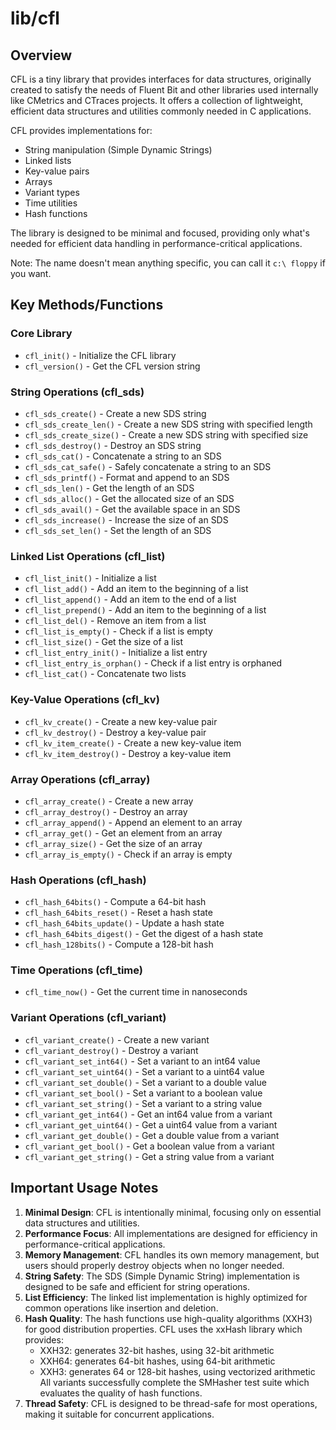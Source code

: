 # lib/cfl

## Overview

CFL is a tiny library that provides interfaces for data structures, originally created to satisfy the needs of Fluent Bit and other libraries used internally like CMetrics and CTraces projects. It offers a collection of lightweight, efficient data structures and utilities commonly needed in C applications.

CFL provides implementations for:
- String manipulation (Simple Dynamic Strings)
- Linked lists
- Key-value pairs
- Arrays
- Variant types
- Time utilities
- Hash functions

The library is designed to be minimal and focused, providing only what's needed for efficient data handling in performance-critical applications.

Note: The name doesn't mean anything specific, you can call it `c:\ floppy` if you want.

## Key Methods/Functions

### Core Library
- `cfl_init()` - Initialize the CFL library
- `cfl_version()` - Get the CFL version string

### String Operations (cfl_sds)
- `cfl_sds_create()` - Create a new SDS string
- `cfl_sds_create_len()` - Create a new SDS string with specified length
- `cfl_sds_create_size()` - Create a new SDS string with specified size
- `cfl_sds_destroy()` - Destroy an SDS string
- `cfl_sds_cat()` - Concatenate a string to an SDS
- `cfl_sds_cat_safe()` - Safely concatenate a string to an SDS
- `cfl_sds_printf()` - Format and append to an SDS
- `cfl_sds_len()` - Get the length of an SDS
- `cfl_sds_alloc()` - Get the allocated size of an SDS
- `cfl_sds_avail()` - Get the available space in an SDS
- `cfl_sds_increase()` - Increase the size of an SDS
- `cfl_sds_set_len()` - Set the length of an SDS

### Linked List Operations (cfl_list)
- `cfl_list_init()` - Initialize a list
- `cfl_list_add()` - Add an item to the beginning of a list
- `cfl_list_append()` - Add an item to the end of a list
- `cfl_list_prepend()` - Add an item to the beginning of a list
- `cfl_list_del()` - Remove an item from a list
- `cfl_list_is_empty()` - Check if a list is empty
- `cfl_list_size()` - Get the size of a list
- `cfl_list_entry_init()` - Initialize a list entry
- `cfl_list_entry_is_orphan()` - Check if a list entry is orphaned
- `cfl_list_cat()` - Concatenate two lists

### Key-Value Operations (cfl_kv)
- `cfl_kv_create()` - Create a new key-value pair
- `cfl_kv_destroy()` - Destroy a key-value pair
- `cfl_kv_item_create()` - Create a new key-value item
- `cfl_kv_item_destroy()` - Destroy a key-value item

### Array Operations (cfl_array)
- `cfl_array_create()` - Create a new array
- `cfl_array_destroy()` - Destroy an array
- `cfl_array_append()` - Append an element to an array
- `cfl_array_get()` - Get an element from an array
- `cfl_array_size()` - Get the size of an array
- `cfl_array_is_empty()` - Check if an array is empty

### Hash Operations (cfl_hash)
- `cfl_hash_64bits()` - Compute a 64-bit hash
- `cfl_hash_64bits_reset()` - Reset a hash state
- `cfl_hash_64bits_update()` - Update a hash state
- `cfl_hash_64bits_digest()` - Get the digest of a hash state
- `cfl_hash_128bits()` - Compute a 128-bit hash

### Time Operations (cfl_time)
- `cfl_time_now()` - Get the current time in nanoseconds

### Variant Operations (cfl_variant)
- `cfl_variant_create()` - Create a new variant
- `cfl_variant_destroy()` - Destroy a variant
- `cfl_variant_set_int64()` - Set a variant to an int64 value
- `cfl_variant_set_uint64()` - Set a variant to a uint64 value
- `cfl_variant_set_double()` - Set a variant to a double value
- `cfl_variant_set_bool()` - Set a variant to a boolean value
- `cfl_variant_set_string()` - Set a variant to a string value
- `cfl_variant_get_int64()` - Get an int64 value from a variant
- `cfl_variant_get_uint64()` - Get a uint64 value from a variant
- `cfl_variant_get_double()` - Get a double value from a variant
- `cfl_variant_get_bool()` - Get a boolean value from a variant
- `cfl_variant_get_string()` - Get a string value from a variant

## Important Usage Notes

1. **Minimal Design**: CFL is intentionally minimal, focusing only on essential data structures and utilities.
2. **Performance Focus**: All implementations are designed for efficiency in performance-critical applications.
3. **Memory Management**: CFL handles its own memory management, but users should properly destroy objects when no longer needed.
4. **String Safety**: The SDS (Simple Dynamic String) implementation is designed to be safe and efficient for string operations.
5. **List Efficiency**: The linked list implementation is highly optimized for common operations like insertion and deletion.
6. **Hash Quality**: The hash functions use high-quality algorithms (XXH3) for good distribution properties. CFL uses the xxHash library which provides:
   - XXH32: generates 32-bit hashes, using 32-bit arithmetic
   - XXH64: generates 64-bit hashes, using 64-bit arithmetic
   - XXH3: generates 64 or 128-bit hashes, using vectorized arithmetic
   All variants successfully complete the SMHasher test suite which evaluates the quality of hash functions.
7. **Thread Safety**: CFL is designed to be thread-safe for most operations, making it suitable for concurrent applications.